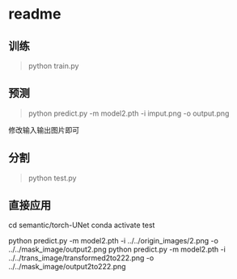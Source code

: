 # readme

## 训练

>python train.py

## 预测

>python predict.py -m model2.pth -i imput.png -o output.png

修改输入输出图片即可

## 分割

>python test.py

## 直接应用

cd semantic/torch-UNet
conda activate test

python predict.py -m model2.pth -i ../../origin_images/2.png -o ../../mask_image/output2.png
python predict.py -m model2.pth -i ../../trans_image/transformed2to222.png -o ../../mask_image/output2to222.png